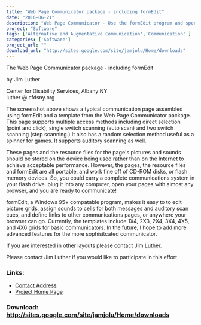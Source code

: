 ```yaml
---
title: "Web Page Communicator package - including formEdit"
date: "2016-06-21"
description: "Web Page Communicator - Use the formEdit program and special web page templates to create dynamic communications screens that run in many of the most popular web browsers. Now improved with better compatibility with most browsers that support HTML5 technology.   Use the Web Page Communicator package to turn any device that can run Internet Explorer, Firefox, Opera, or Safari (direct select only) browsers into a communications device for free!"
project: "Software"
tags: ['Alternative and Augmentative Communication','Communication' ]
categories: ['Software']
project_url: ""
download_url: "http://sites.google.com/site/jamjolu/Home/downloads"
---
```

The Web Page Communicator package - including formEdit

by Jim Luther

Center for Disability Services, Albany NY  
luther @ cfdsny.org

The screenshot above shows a typical communication page assembled using formEdit and a template from the Web Page Communicator package. This page supports multiple access methods including direct selection (point and click), single switch scanning (auto scan) and two switch scanning (step scanning.) It also has a random selection method useful as a spinner for games. It supports auditory scanning as well.

These pages and the resource files for the page's pictures and sounds should be stored on the device being used rather than on the Internet to achieve acceptable performance. However, the pages, the resource files and formEdit are all portable, and work fine off of CD-ROM disks, or flash memory devices. So, you could carry a complete communications system in your flash drive. plug it into any computer, open your pages with almost any browser, and you are ready to communicate!

formEdit, a Windows 95+ compatable program, makes it easy to to edit picture grids, assign sounds to cells for both messages and auditory scan cues, and define links to other communications pages, or anywhere your browser can go. Currently, the templates include 1X4, 2X3, 2X4, 3X4, 4X5, and 4X6 grids for basic communicators. In the future, I hope to add more advanced features for the more sophisitcated communicator.

If you are interested in other layouts please contact Jim Luther.

 Please contact Jim Luther if you would like to participate in this effort.

### Links:
- <a href="mailto:luther@cfdsny.org">Contact Address</a>
- <a href="http://sites.google.com/site/jamjolu/Home/web-page-communicator">Project Home Page</a>

### Download: http://sites.google.com/site/jamjolu/Home/downloads 